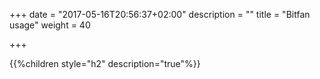 +++
date = "2017-05-16T20:56:37+02:00"
description = ""
title = "Bitfan usage"
weight = 40

+++

{{%children style="h2" description="true"%}}
